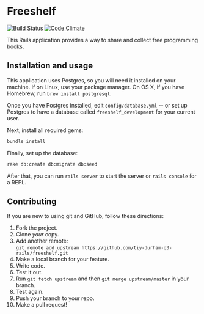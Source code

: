 # Freeshelf

[![Build Status](https://travis-ci.org/tiy-durham-q3-rails/freeshelf.svg?branch=master)](https://travis-ci.org/tiy-durham-q3-rails/freeshelf) 
[![Code Climate](https://codeclimate.com/github/tiy-durham-q3-rails/freeshelf.png)](https://codeclimate.com/github/tiy-durham-q3-rails/freeshelf)

This Rails application provides a way to share and collect free programming books.

## Installation and usage

This application uses Postgres, so you will need it installed on your machine. If on Linux, use your package manager.
On OS X, if you have Homebrew, run `brew install postgresql`.

Once you have Postgres installed, edit `config/database.yml` -- or set up Postgres to have a database called 
`freeshelf_development` for your current user.

Next, install all required gems:

```sh
bundle install
```

Finally, set up the database:

```sh
rake db:create db:migrate db:seed
```

After that, you can run `rails server` to start the server or `rails console` for a REPL.

## Contributing

If you are new to using git and GitHub, follow these directions:

1. Fork the project.
2. Clone _your_ copy.
3. Add another remote:  
   `git remote add upstream https://github.com/tiy-durham-q3-rails/freeshelf.git`
4. Make a local branch for your feature.
5. Write code.
6. Test it out.
7. Run `git fetch upstream` and then `git merge upstream/master` in your branch.
8. Test again.
9. Push your branch to your repo.
10. Make a pull request!